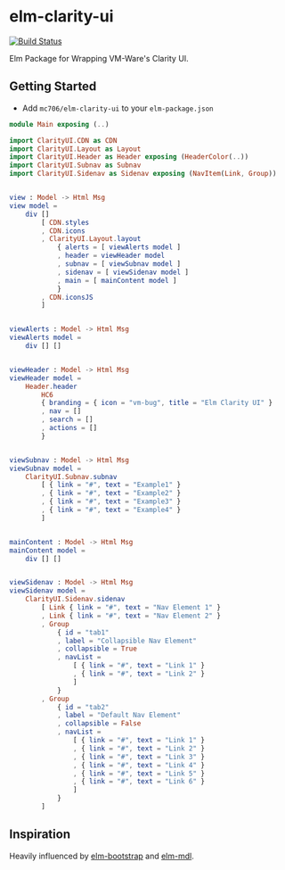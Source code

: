 # elm-clarity-ui

[![Build Status](https://travis-ci.org/mc706/elm-clarity-ui.svg?branch=master)](https://travis-ci.org/mc706/elm-clarity-ui)

Elm Package for Wrapping VM-Ware's Clarity UI. 

## Getting Started

* Add `mc706/elm-clarity-ui` to your `elm-package.json`

```elm
module Main exposing (..)

import ClarityUI.CDN as CDN
import ClarityUI.Layout as Layout
import ClarityUI.Header as Header exposing (HeaderColor(..))
import ClarityUI.Subnav as Subnav
import ClarityUI.Sidenav as Sidenav exposing (NavItem(Link, Group))


view : Model -> Html Msg
view model =
    div []
        [ CDN.styles
        , CDN.icons
        , ClarityUI.Layout.layout
            { alerts = [ viewAlerts model ]
            , header = viewHeader model
            , subnav = [ viewSubnav model ]
            , sidenav = [ viewSidenav model ]
            , main = [ mainContent model ]
            }
        , CDN.iconsJS
        ]


viewAlerts : Model -> Html Msg
viewAlerts model =
    div [] []


viewHeader : Model -> Html Msg
viewHeader model =
    Header.header
        HC6
        { branding = { icon = "vm-bug", title = "Elm Clarity UI" }
        , nav = []
        , search = []
        , actions = []
        }


viewSubnav : Model -> Html Msg
viewSubnav model =
    ClarityUI.Subnav.subnav
        [ { link = "#", text = "Example1" }
        , { link = "#", text = "Example2" }
        , { link = "#", text = "Example3" }
        , { link = "#", text = "Example4" }
        ]


mainContent : Model -> Html Msg
mainContent model =
    div [] []


viewSidenav : Model -> Html Msg
viewSidenav model =
    ClarityUI.Sidenav.sidenav
        [ Link { link = "#", text = "Nav Element 1" }
        , Link { link = "#", text = "Nav Element 2" }
        , Group
            { id = "tab1"
            , label = "Collapsible Nav Element"
            , collapsible = True
            , navList =
                [ { link = "#", text = "Link 1" }
                , { link = "#", text = "Link 2" }
                ]
            }
        , Group
            { id = "tab2"
            , label = "Default Nav Element"
            , collapsible = False
            , navList =
                [ { link = "#", text = "Link 1" }
                , { link = "#", text = "Link 2" }
                , { link = "#", text = "Link 3" }
                , { link = "#", text = "Link 4" }
                , { link = "#", text = "Link 5" }
                , { link = "#", text = "Link 6" }
                ]
            }
        ]

```

## Inspiration
Heavily influenced by [elm-bootstrap](http://elm-bootstrap.info/) and [elm-mdl](https://debois.github.io/elm-mdl/).



